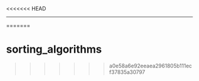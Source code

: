 <<<<<<< HEAD
*********
=======
# sorting_algorithms
>>>>>>> a0e58a6e92eeaea2961805b111ecf37835a30797
